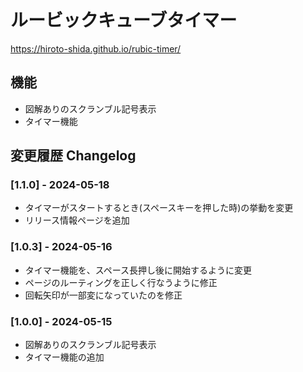 # ルービックキューブタイマー

https://hiroto-shida.github.io/rubic-timer/

## 機能

- 図解ありのスクランブル記号表示
- タイマー機能

## 変更履歴 Changelog

### [1.1.0] - 2024-05-18

- タイマーがスタートするとき(スペースキーを押した時)の挙動を変更
- リリース情報ページを追加

### [1.0.3] - 2024-05-16

- タイマー機能を、スペース長押し後に開始するように変更
- ページのルーティングを正しく行なうように修正
- 回転矢印が一部変になっていたのを修正

### [1.0.0] - 2024-05-15

- 図解ありのスクランブル記号表示
- タイマー機能の追加
